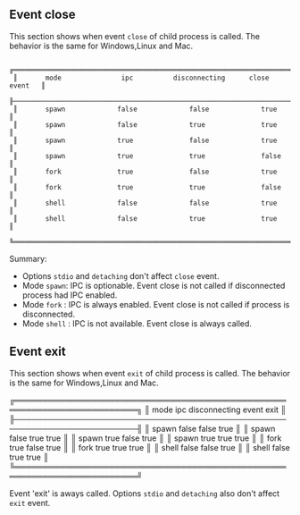 ## Event close

This section shows when event `close` of child process is called. The behavior is the same for Windows,Linux and Mac.

     ╔════════════════════════════════════════════════════════════════════════╗
     ║       mode               ipc          disconnecting      close event   ║
     ╟────────────────────────────────────────────────────────────────────────╢
     ║       spawn             false             false             true       ║
     ║       spawn             false             true              true       ║
     ║       spawn             true              false             true       ║
     ║       spawn             true              true              false      ║
     ║       fork              true              false             true       ║
     ║       fork              true              true              false      ║
     ║       shell             false             false             true       ║
     ║       shell             false             true              true       ║
     ╚════════════════════════════════════════════════════════════════════════╝

Summary:

* Options `stdio` and `detaching` don't affect `close` event.
* Mode `spawn`: IPC is optionable. Event close is not called if disconnected process had IPC enabled.
* Mode `fork` : IPC is always enabled. Event close is not called if process is disconnected.
* Mode `shell` : IPC is not available. Event close is always called.

## Event exit

This section shows when event `exit` of child process is called. The behavior is the same for Windows,Linux and Mac.

╔════════════════════════════════════════════════════════════════════════╗
║       mode               ipc          disconnecting      event exit    ║
╟────────────────────────────────────────────────────────────────────────╢
║       spawn             false             false             true       ║
║       spawn             false             true              true       ║
║       spawn             true              false             true       ║
║       spawn             true              true              true       ║
║       fork              true              false             true       ║
║       fork              true              true              true       ║
║       shell             false             false             true       ║
║       shell             false             true              true       ║
╚════════════════════════════════════════════════════════════════════════╝

Event 'exit' is aways called. Options `stdio` and `detaching` also don't affect `exit` event.